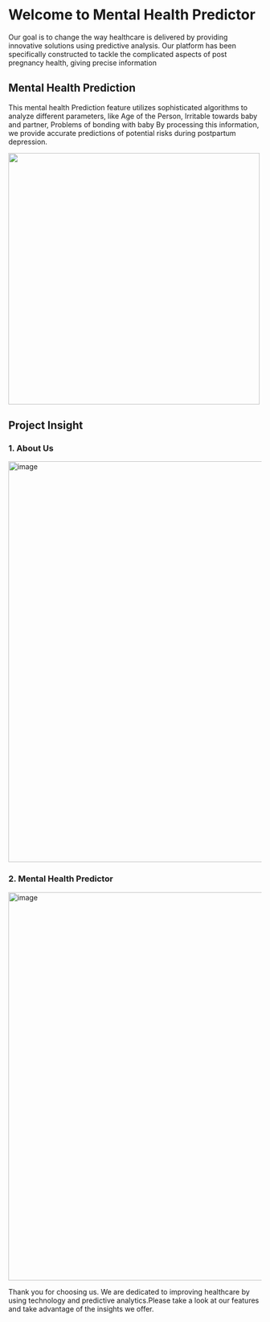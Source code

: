 # Welcome to Mental Health Predictor
Our goal is to change the way healthcare is delivered by providing innovative solutions using predictive analysis. Our platform has been specifically constructed to tackle the complicated aspects of post pregnancy health, giving precise information

## Mental Health Prediction
This mental health Prediction feature utilizes sophisticated algorithms to analyze different parameters, like Age of the Person, Irritable towards baby and partner, Problems of bonding with baby
By processing this information, we provide accurate predictions of potential risks during postpartum depression.

<img src="https://github.com/rm0anand/ppdd/assets/111642624/c19ded96-eb11-40ce-9129-37c42a85ce97" width="500" height="500">

## Project Insight
### 1. About Us
<img width="797" alt="image" src="https://github.com/rm0anand/ppdd/assets/111642624/cd76c49c-4947-4407-90e8-1f560bf3d0e5">

### 2. Mental Health Predictor
<img width="772" alt="image" src="https://github.com/rm0anand/ppdd/assets/111642624/0aeb1028-9cdf-4493-b6fd-baa22ea3f1da">

Thank you for choosing us. We are dedicated to improving healthcare by using technology and predictive analytics.Please take a look at our features and take advantage of the insights we offer.

